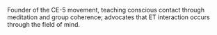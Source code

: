 Founder of the CE-5 movement, teaching conscious contact through meditation and group coherence; advocates that ET interaction occurs through the field of mind.
